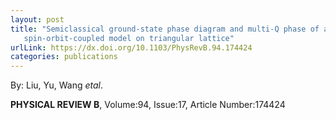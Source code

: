 ```yaml
---
layout: post
title: "Semiclassical ground-state phase diagram and multi-Q phase of a
   spin-orbit-coupled model on triangular lattice"
urlLink: https://dx.doi.org/10.1103/PhysRevB.94.174424
categories: publications
---
```

By: Liu, Yu, Wang *etal*.

**PHYSICAL REVIEW B**, Volume:94, Issue:17, Article Number:174424
